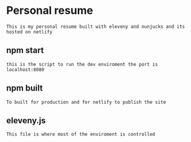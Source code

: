 # Personal resume

    This is my personal resume built with eleveny and nunjucks and its hosted on netlify

## npm start

    this is the script to run the dev enviroment the port is localhost:8080

## npm built

    To built for production and for netlify to publish the site

## eleveny.js

    This file is where most of the enviroment is controlled
